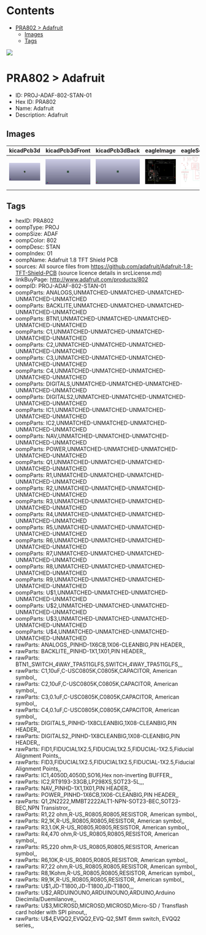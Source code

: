 



Contents
========

* [PRA802 > Adafruit](#pra802--adafruit)
	* [Images](#images)
	* [Tags](#tags)
  
![][im]
# PRA802 > Adafruit

- ID: PROJ-ADAF-802-STAN-01
- Hex ID: PRA802
- Name: Adafruit
- Description: Adafruit

## Images
  
  

|kicadPcb3d|kicadPcb3dFront|kicadPcb3dBack|eagleImage|eagleSchemImage|
| :---: | :---: | :---: | :---: | :---: |
|[![kicadPcb3d](kicadPcb3d_140.png)](kicadPcb3d.png)|[![kicadPcb3dFront](kicadPcb3dFront_140.png)](kicadPcb3dFront.png)|[![kicadPcb3dBack](kicadPcb3dBack_140.png)](kicadPcb3dBack.png)|[![eagleImage](eagleImage_140.png)](eagleImage.png)|[![eagleSchemImage](eagleSchemImage_140.png)](eagleSchemImage.png)|

## Tags

- hexID: PRA802
- oompType: PROJ
- oompSize: ADAF
- oompColor: 802
- oompDesc: STAN
- oompIndex: 01
- oompName: Adafruit 1.8 TFT Shield PCB
- sources: All source files from https://github.com/adafruit/Adafruit-1.8-TFT-Shield-PCB (source licence details in srcLicense.md)
- linkBuyPage: http://www.adafruit.com/products/802
- oompID: PROJ-ADAF-802-STAN-01
- oompParts: ANALOGS,UNMATCHED-UNMATCHED-UNMATCHED-UNMATCHED-UNMATCHED
- oompParts: BACKLITE,UNMATCHED-UNMATCHED-UNMATCHED-UNMATCHED-UNMATCHED
- oompParts: BTN1,UNMATCHED-UNMATCHED-UNMATCHED-UNMATCHED-UNMATCHED
- oompParts: C1,UNMATCHED-UNMATCHED-UNMATCHED-UNMATCHED-UNMATCHED
- oompParts: C2,UNMATCHED-UNMATCHED-UNMATCHED-UNMATCHED-UNMATCHED
- oompParts: C3,UNMATCHED-UNMATCHED-UNMATCHED-UNMATCHED-UNMATCHED
- oompParts: C4,UNMATCHED-UNMATCHED-UNMATCHED-UNMATCHED-UNMATCHED
- oompParts: DIGITALS,UNMATCHED-UNMATCHED-UNMATCHED-UNMATCHED-UNMATCHED
- oompParts: DIGITALS2,UNMATCHED-UNMATCHED-UNMATCHED-UNMATCHED-UNMATCHED
- oompParts: IC1,UNMATCHED-UNMATCHED-UNMATCHED-UNMATCHED-UNMATCHED
- oompParts: IC2,UNMATCHED-UNMATCHED-UNMATCHED-UNMATCHED-UNMATCHED
- oompParts: NAV,UNMATCHED-UNMATCHED-UNMATCHED-UNMATCHED-UNMATCHED
- oompParts: POWER,UNMATCHED-UNMATCHED-UNMATCHED-UNMATCHED-UNMATCHED
- oompParts: Q1,UNMATCHED-UNMATCHED-UNMATCHED-UNMATCHED-UNMATCHED
- oompParts: R1,UNMATCHED-UNMATCHED-UNMATCHED-UNMATCHED-UNMATCHED
- oompParts: R2,UNMATCHED-UNMATCHED-UNMATCHED-UNMATCHED-UNMATCHED
- oompParts: R3,UNMATCHED-UNMATCHED-UNMATCHED-UNMATCHED-UNMATCHED
- oompParts: R4,UNMATCHED-UNMATCHED-UNMATCHED-UNMATCHED-UNMATCHED
- oompParts: R5,UNMATCHED-UNMATCHED-UNMATCHED-UNMATCHED-UNMATCHED
- oompParts: R6,UNMATCHED-UNMATCHED-UNMATCHED-UNMATCHED-UNMATCHED
- oompParts: R7,UNMATCHED-UNMATCHED-UNMATCHED-UNMATCHED-UNMATCHED
- oompParts: R8,UNMATCHED-UNMATCHED-UNMATCHED-UNMATCHED-UNMATCHED
- oompParts: R9,UNMATCHED-UNMATCHED-UNMATCHED-UNMATCHED-UNMATCHED
- oompParts: U$1,UNMATCHED-UNMATCHED-UNMATCHED-UNMATCHED-UNMATCHED
- oompParts: U$2,UNMATCHED-UNMATCHED-UNMATCHED-UNMATCHED-UNMATCHED
- oompParts: U$3,UNMATCHED-UNMATCHED-UNMATCHED-UNMATCHED-UNMATCHED
- oompParts: U$4,UNMATCHED-UNMATCHED-UNMATCHED-UNMATCHED-UNMATCHED
- rawParts: ANALOGS,,PINHD-1X6CB,1X06-CLEANBIG,PIN HEADER,,
- rawParts: BACKLITE,,PINHD-1X1,1X01,PIN HEADER,,
- rawParts: BTN1,,SWITCH_4WAY_TPA511GLFS,SWITCH_4WAY_TPA511GLFS,,,
- rawParts: C1,10uF,C-USC0805K,C0805K,CAPACITOR, American symbol,,
- rawParts: C2,10uF,C-USC0805K,C0805K,CAPACITOR, American symbol,,
- rawParts: C3,0.1uF,C-USC0805K,C0805K,CAPACITOR, American symbol,,
- rawParts: C4,0.1uF,C-USC0805K,C0805K,CAPACITOR, American symbol,,
- rawParts: DIGITALS,,PINHD-1X8CLEANBIG,1X08-CLEANBIG,PIN HEADER,,
- rawParts: DIGITALS2,,PINHD-1X8CLEANBIG,1X08-CLEANBIG,PIN HEADER,,
- rawParts: FID1,FIDUCIAL1X2.5,FIDUCIAL1X2.5,FIDUCIAL-1X2.5,Fiducial Alignment Points,,
- rawParts: FID3,FIDUCIAL1X2.5,FIDUCIAL1X2.5,FIDUCIAL-1X2.5,Fiducial Alignment Points,,
- rawParts: IC1,4050D,4050D,SO16,Hex non-inverting BUFFER,,
- rawParts: IC2,RT9193-33GB,LP298XS,SOT23-5L,,,
- rawParts: NAV,,PINHD-1X1,1X01,PIN HEADER,,
- rawParts: POWER,,PINHD-1X6CB,1X06-CLEANBIG,PIN HEADER,,
- rawParts: Q1,2N2222,MMBT2222ALT1-NPN-SOT23-BEC,SOT23-BEC,NPN Transistror,,
- rawParts: R1,22 ohm,R-US_R0805,R0805,RESISTOR, American symbol,,
- rawParts: R2,1K,R-US_R0805,R0805,RESISTOR, American symbol,,
- rawParts: R3,1.0K,R-US_R0805,R0805,RESISTOR, American symbol,,
- rawParts: R4,470 ohm,R-US_R0805,R0805,RESISTOR, American symbol,,
- rawParts: R5,220 ohm,R-US_R0805,R0805,RESISTOR, American symbol,,
- rawParts: R6,10K,R-US_R0805,R0805,RESISTOR, American symbol,,
- rawParts: R7,22 ohm,R-US_R0805,R0805,RESISTOR, American symbol,,
- rawParts: R8,1Kohm,R-US_R0805,R0805,RESISTOR, American symbol,,
- rawParts: R9,1K,R-US_R0805,R0805,RESISTOR, American symbol,,
- rawParts: U$1,JD-T1800,JD-T1800,JD-T1800,,,
- rawParts: U$2,ARDUINOUNO,ARDUINOUNO,ARDUINO,Arduino Diecimila/Duemilanove,,
- rawParts: U$3,MICROSD,MICROSD,MICROSD,Micro-SD / Transflash card holder with SPI pinout,,
- rawParts: U$4,EVQQ2,EVQQ2,EVQ-Q2,SMT 6mm switch, EVQQ2 series,,



[im]: kicadPcb3d_450.png

